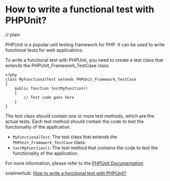 # How to write a functional test with PHPUnit?
// plain

PHPUnit is a popular unit testing framework for PHP. It can be used to write functional tests for web applications.

To write a functional test with PHPUnit, you need to create a test class that extends the PHPUnit_Framework_TestCase class.

```
<?php
class MyFunctionalTest extends PHPUnit_Framework_TestCase
{
    public function testMyFunction()
    {
        // Test code goes here
    }
}
```

The test class should contain one or more test methods, which are the actual tests. Each test method should contain the code to test the functionality of the application.

- `MyFunctionalTest`: The test class that extends the `PHPUnit_Framework_TestCase` class.
- `testMyFunction()`: The test method that contains the code to test the functionality of the application.

For more information, please refer to the [PHPUnit Documentation](https://phpunit.readthedocs.io/en/latest/).

onelinerhub: [How to write a functional test with PHPUnit?](https://onelinerhub.com/phpunit/how-to-write-a-functional-test-with-phpunit)